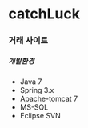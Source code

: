 # catchLuck
### 거래 사이트


#####   개발환경
* Java 7
* Spring 3.x
* Apache-tomcat 7
* MS-SQL
* Eclipse SVN


